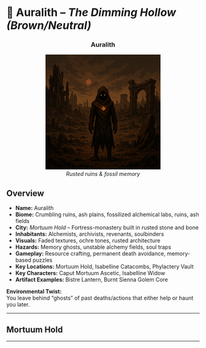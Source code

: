 
# 🤎 Auralith – *The Dimming Hollow (Brown/Neutral)*

<div align="center">
  <h3>Auralith</h3>
  <img src="../../assets/regions/player-in-auralith.png" alt="Player in Auralith" width="300">
  </br><i>Rusted ruins & fossil memory</i></br>
</div>

## Overview

- **Name:** Auralith  
- **Biome:** Crumbling ruins, ash plains, fossilized alchemical labs, ruins, ash fields  
- **City:** *Mortuum Hold* – Fortress-monastery built in rusted stone and bone  
- **Inhabitants:** Alchemists, archivists, revenants, soulbinders  
- **Visuals:** Faded textures, ochre tones, rusted architecture  
- **Hazards:** Memory ghosts, unstable alchemy fields, soul traps  
- **Gameplay:** Resource crafting, permanent death avoidance, memory-based puzzles  
- **Key Locations:** Mortuum Hold, Isabelline Catacombs, Phylactery Vault  
- **Key Characters:** Caput Mortuum Ascetic, Isabelline Widow  
- **Artifact Examples:** Bistre Lantern, Burnt Sienna Golem Core  

**Environmental Twist:**  
You leave behind “ghosts” of past deaths/actions that either help or haunt you later.

---

## Mortuum Hold

---
